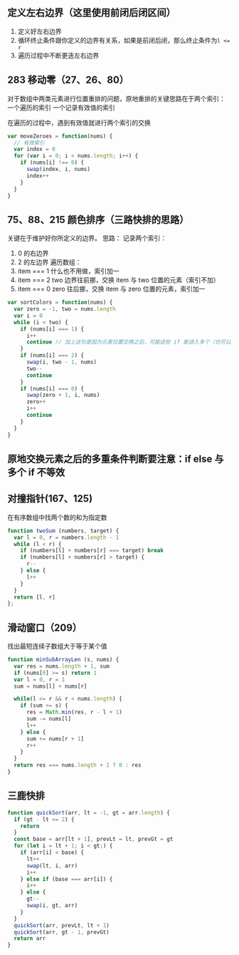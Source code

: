 ## 定义左右边界（这里使用前闭后闭区间）

1. 定义好左右边界
2. 循环终止条件跟你定义的边界有关系，如果是前闭后闭，那么终止条件为`l <= r`
2. 遍历过程中不断更迭左右边界

## 283 移动零（27、26、80）

对于数组中两类元素进行位置重排的问题，原地重排的关键思路在于两个索引：  
一个遍历的索引
一个记录有效值的索引

在遍历的过程中，遇到有效值就进行两个索引的交换

```js
var moveZeroes = function(nums) {
  // 有效索引
  var index = 0
  for (var i = 0; i < nums.length; i++) {
    if (nums[i] !== 0) {
      swap(index, i, nums)
      index++
    }
  }
}
```

## 75、88、215 颜色排序（三路快排的思路）

关键在于维护好你所定义的边界。
思路：
记录两个索引：
1. 0 的右边界
2. 2 的左边界
遍历数组：
1. item === 1 什么也不用做，索引加一
2. item === 2 two 边界往前挪，交换 item 与 two 位置的元素（索引不加）
3. item === 0 zero 往后挪，交换 item 与 zero 位置的元素，索引加一


```js
var sortColors = function(nums) {
  var zero = -1, two = nums.length
  var i = 0
  while (i < two) {
    if (nums[i] === 1) {
      i++
      continue // 加上这句是因为元素位置交换之后，可能这些 if 能进入多个（也可以用 else if 来写）
    }
    if (nums[i] === 2) {
      swap(i, two - 1, nums)
      two--
      continue
    }
    if (nums[i] === 0) {
      swap(zero + 1, i, nums)
      zero++
      i++
      continue
    }
  }
}
```

## 原地交换元素之后的多重条件判断要注意：if else 与 多个 if 不等效

## 对撞指针(167、125)

在有序数组中找两个数的和为指定数

```js
function twoSum (numbers, target) {
  var l = 0, r = numbers.length - 1
  while (l < r) {
    if (numbers[l] + numbers[r] === target) break
    if (numbers[l] + numbers[r] > target) {
      r--
    } else {
      l++
    }
  }
  return [l, r]
};
```

## 滑动窗口（209）

找出最短连续子数组大于等于某个值 
```js
function minSubArrayLen (s, nums) {
  var res = nums.length + 1, sum
  if (nums[0] >= s) return 1
  var l = 0, r = 1
  sum = nums[l] + nums[r]

  while(l <= r && r < nums.length) {
    if (sum >= s) {
      res = Math.min(res, r - l + 1)
      sum -= nums[l]
      l++
    } else {
      sum += nums[r + 1]
      r++
    }
  }
  return res === nums.length + 1 ? 0 : res
}
```

## 三鹿快排

```ts
function quickSort(arr, lt = -1, gt = arr.length) {
  if (gt - lt <= 2) {
    return
  }
  const base = arr[lt + 1], prevLt = lt, prevGt = gt
  for (let i = lt + 1; i < gt;) {
    if (arr[i] < base) {
      lt++
      swap(lt, i, arr)
      i++
    } else if (base === arr[i]) {
      i++
    } else {
      gt--
      swap(i, gt, arr)
    }
  }
  quickSort(arr, prevLt, lt + 1)
  quickSort(arr, gt - 1, prevGt)
  return arr
}
```
